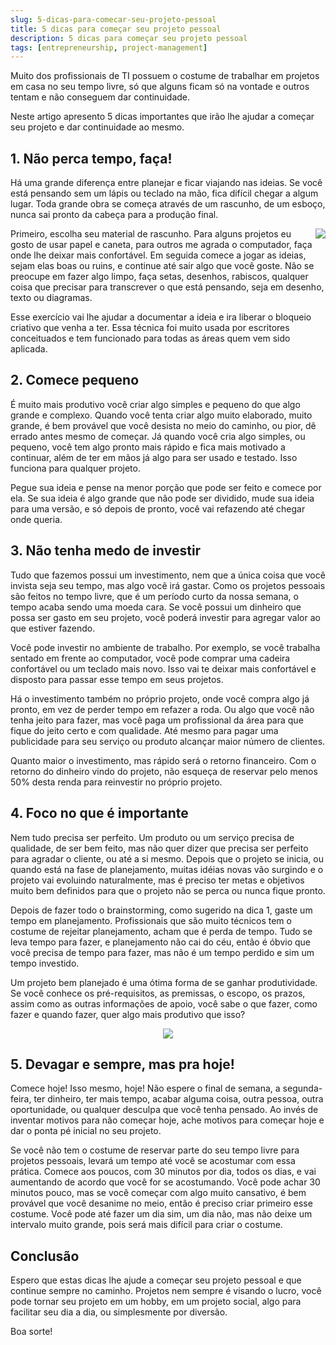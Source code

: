 ```yaml
---
slug: 5-dicas-para-comecar-seu-projeto-pessoal
title: 5 dicas para começar seu projeto pessoal
description: 5 dicas para começar seu projeto pessoal
tags: [entrepreneurship, project-management]
---
```


Muito dos profissionais de TI possuem o costume de trabalhar em projetos em casa no seu tempo livre, só que alguns ficam só na vontade e outros tentam e não conseguem dar continuidade.

Neste artigo apresento 5 dicas importantes que irão lhe ajudar a começar seu projeto e dar continuidade ao mesmo.

<!--truncate-->

## 1. Não perca tempo, faça!

Há uma grande diferença entre planejar e ficar viajando nas ideias. Se você está pensando sem um lápis ou teclado na mão, fica difícil chegar a algum lugar. Toda grande obra se começa através de um rascunho, de um esboço, nunca sai pronto da cabeça para a produção final.

<img src="/img/ideas.gif" align="right" /> Primeiro, escolha seu material de rascunho. Para alguns projetos eu gosto de usar papel e caneta, para outros me agrada o computador, faça onde lhe deixar mais confortável.  Em seguida comece a jogar as ideias, sejam elas boas ou ruins, e continue até sair algo que você goste. Não se preocupe em fazer algo limpo, faça setas, desenhos, rabiscos, qualquer coisa que precisar para transcrever o que está pensando, seja em desenho, texto ou diagramas.

Esse exercício vai lhe ajudar a documentar a ideia e ira liberar o bloqueio criativo que venha a ter. Essa técnica foi muito usada por escritores conceituados e tem funcionado para todas as áreas quem vem sido aplicada.

## 2. Comece pequeno

É muito mais produtivo você criar algo simples e pequeno do que algo grande e complexo. Quando você tenta criar algo muito elaborado, muito grande, é bem provável que você desista no meio do caminho, ou pior, dê errado antes mesmo de começar. Já quando você cria algo simples, ou pequeno, você tem algo pronto mais rápido e fica mais motivado a continuar, além de ter em mãos já algo para ser usado e testado. Isso funciona para qualquer projeto.

Pegue sua ideia e pense na menor porção que pode ser feito e comece por ela. Se sua ideia é algo grande que não pode ser dividido, mude sua ideia para uma versão, e só depois de pronto, você vai refazendo até chegar onde queria.

## 3. Não tenha medo de investir

Tudo que fazemos possui um investimento, nem que a única coisa que você invista seja seu tempo, mas algo você irá gastar. Como os projetos pessoais são feitos no tempo livre, que é um período curto da nossa semana, o tempo acaba sendo uma moeda cara. Se você possui um dinheiro que possa ser gasto em seu projeto, você poderá investir para agregar valor ao que estiver fazendo.

Você pode investir no ambiente de trabalho. Por exemplo, se você trabalha sentado em frente ao computador, você pode comprar uma cadeira confortável ou um teclado mais novo. Isso vai te deixar mais confortável e disposto para passar esse tempo em seus projetos.

Há o investimento também no próprio projeto, onde você compra algo já pronto, em vez de perder tempo em refazer a roda.  Ou algo que você não tenha jeito para fazer, mas você paga um profissional da área para que fique do jeito certo e com qualidade. Até mesmo para pagar uma publicidade para seu serviço ou produto alcançar maior número de clientes.

Quanto maior o investimento, mas rápido será o retorno financeiro. Com o retorno do dinheiro vindo do projeto, não esqueça de reservar pelo menos 50% desta renda para reinvestir no próprio projeto.

## 4. Foco no que é importante

Nem tudo precisa ser perfeito. Um produto ou um serviço precisa de qualidade, de ser bem feito, mas não quer dizer que precisa ser perfeito para agradar o cliente, ou até a si mesmo. Depois que o projeto se inicia, ou quando está na fase de planejamento, muitas idéias novas vão surgindo e o projeto vai evoluindo naturalmente, mas é preciso ter metas e objetivos muito bem definidos para que o projeto não se perca ou nunca fique pronto.

Depois de fazer todo o brainstorming, como sugerido na dica 1, gaste um tempo em planejamento. Profissionais que são muito técnicos tem o costume de rejeitar planejamento, acham que é perda de tempo. Tudo se leva tempo para fazer, e planejamento não cai do céu, então é óbvio que você precisa de tempo para fazer, mas não é um tempo perdido e sim um tempo investido.

Um projeto bem planejado é uma ótima forma de se ganhar produtividade. Se você conhece os pré-requisitos, as premissas, o escopo, os prazos, assim como as outras informações de apoio, você sabe o que fazer, como fazer e quando fazer, quer algo mais produtivo que isso?

<center>
    <img src="/img/then_miracle_occurs.jpg" />
</center>

## 5. Devagar e sempre, mas pra hoje!

Comece hoje! Isso mesmo, hoje! Não espere o final de semana, a segunda-feira, ter dinheiro, ter mais tempo, acabar alguma coisa, outra pessoa, outra oportunidade, ou qualquer desculpa que você tenha pensado. Ao invés de inventar motivos para não começar hoje, ache motivos para começar hoje e dar o ponta pé inicial no seu projeto.

Se você não tem o costume de reservar parte do seu tempo livre para projetos pessoais, levará um tempo até você se acostumar com essa prática. Comece aos poucos, com 30 minutos por dia, todos os dias, e vai aumentando de acordo que você for se acostumando. Você pode achar 30 minutos pouco, mas se você começar com algo muito cansativo, é bem provável que você desanime no meio, então é preciso criar primeiro esse costume. Você pode até fazer um dia sim, um dia não, mas não deixe um intervalo muito grande, pois será mais difícil para criar o costume.

## Conclusão

Espero que estas dicas lhe ajude a começar seu projeto pessoal e que continue sempre no caminho. Projetos nem sempre é visando o lucro, você pode tornar seu projeto em um hobby, em um projeto social, algo para facilitar seu dia a dia, ou simplesmente por diversão.

Boa sorte!

